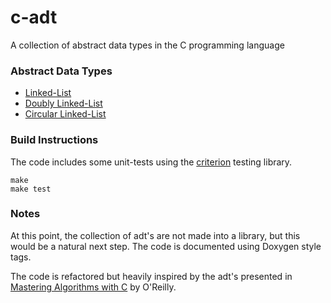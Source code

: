 # c-adt

A collection of abstract data types in the C programming language

### Abstract Data Types

-   [Linked-List](src/list.h)
-   [Doubly Linked-List](src/dlist.h)
-   [Circular Linked-List](src/clist.h)

### Build Instructions

The code includes some unit-tests using the
[criterion](https://criterion.readthedocs.io/en/master/index.html) testing library.

```
make
make test
```

### Notes

At this point, the collection of adt's are not made into a library, but this would be a natural
next step. The code is documented using Doxygen style tags.

The code is refactored but heavily inspired by the adt's presented in
[Mastering Algorithms with C](http://shop.oreilly.com/product/9781565924536.do) by O'Reilly.
